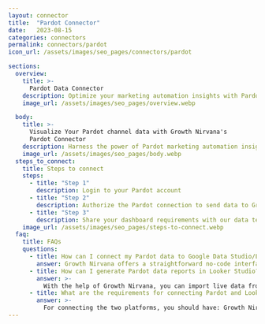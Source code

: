 ```yaml
---
layout: connector
title:  "Pardot Connector"
date:   2023-08-15
categories: connectors
permalink: connectors/pardot
icon_url: /assets/images/seo_pages/connectors/pardot

sections:
  overview:
    title: >-
      Pardot Data Connector
    description: Optimize your marketing automation insights with Pardot integration. Seamlessly merge marketing automation data from Pardot with Looker Studio's analytical capabilities, unlocking insights that drive marketing campaigns, lead generation, and operational excellence.
    image_url: /assets/images/seo_pages/overview.webp

  body:
    title: >-
      Visualize Your Pardot channel data with Growth Nirvana's
      Pardot Connector
    description: Harness the power of Pardot marketing automation insights integrated into Looker Studio for strategic marketing decisions.
    image_url: /assets/images/seo_pages/body.webp
  steps_to_connect:
    title: Steps to connect
    steps:
      - title: "Step 1"
        description: Login to your Pardot account
      - title: "Step 2"
        description: Authorize the Pardot connection to send data to Growth Nirvana
      - title: "Step 3"
        description: Share your dashboard requirements with our data team. We will build the report for you.
    image_url: /assets/images/seo_pages/steps-to-connect.webp
  faq:
    title: FAQs
    questions:
      - title: How can I connect my Pardot data to Google Data Studio/Looker Studio?
        answer: Growth Nirvana offers a straightforward no-code interface to connect to Pardot data sources.
      - title: How can I generate Pardot data reports in Looker Studio?
        answer: >-
          With the help of Growth Nirvana, you can import live data from Pardot into Looker Studio. These data can be viewed in charts, tables, and dashboards to generate branded reports that can be shared instantly.
      - title: What are the requirements for connecting Pardot and Looker Studio?
        answer: >-
          For connecting the two platforms, you should have: Growth Nirvana Account and Pardot Ads Account
---
```

